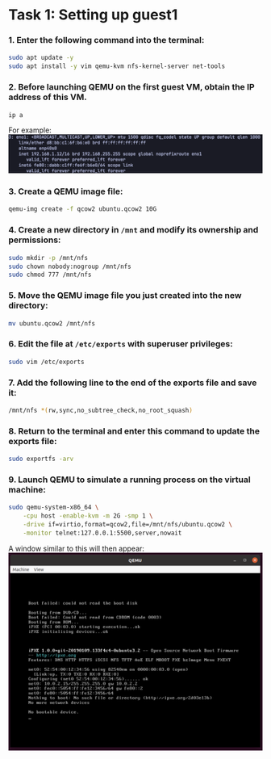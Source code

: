 # Task 1: Setting up guest1

### 1. Enter the following command into the terminal:
```bash
sudo apt update -y
sudo apt install -y vim qemu-kvm nfs-kernel-server net-tools
```

### 2. Before launching QEMU on the first guest VM, obtain the IP address of this VM.
```bash
ip a
```
For example:
![](../../assets/2025-06-10-22-20-48.png)

### 3. Create a QEMU image file:
```bash
qemu-img create -f qcow2 ubuntu.qcow2 10G
```

### 4. Create a new directory in `/mnt` and modify its ownership and permissions:
```bash
sudo mkdir -p /mnt/nfs
sudo chown nobody:nogroup /mnt/nfs
sudo chmod 777 /mnt/nfs
```

### 5. Move the QEMU image file you just created into the new directory:
```bash
mv ubuntu.qcow2 /mnt/nfs
```

### 6. Edit the file at `/etc/exports` with superuser privileges:
```bash
sudo vim /etc/exports
```

### 7. Add the following line to the end of the exports file and save it:
```bash
/mnt/nfs *(rw,sync,no_subtree_check,no_root_squash)
```

### 8. Return to the terminal and enter this command to update the exports file:
```bash
sudo exportfs -arv
```

### 9. Launch QEMU to simulate a running process on the virtual machine:
```bash
sudo qemu-system-x86_64 \
    -cpu host -enable-kvm -m 2G -smp 1 \
    -drive if=virtio,format=qcow2,file=/mnt/nfs/ubuntu.qcow2 \
    -monitor telnet:127.0.0.1:5500,server,nowait
```
A window similar to this will then appear:
![](../../assets/2025-06-10-22-25-39.png)

